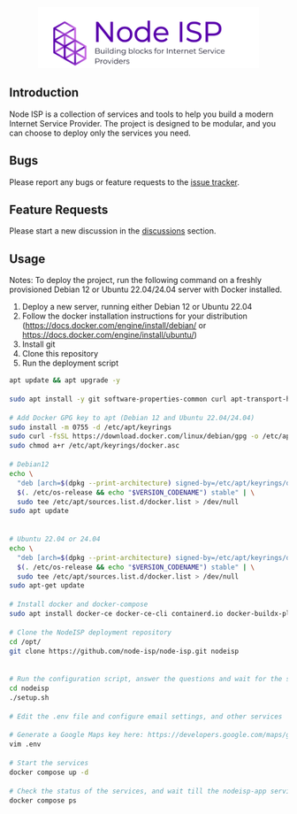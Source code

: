 <p align="center"><a href="https://theitdept.au" target="_blank"><img src="https://raw.githubusercontent.com/node-isp/node-isp/main/assets/logo.svg" width="400" alt="Node ISP Logo"></a></p>

## Introduction

Node ISP is a collection of services and tools to help you build a modern Internet Service Provider. The project is
designed to be modular, and you can choose to deploy only the services you need.

## Bugs

Please report any bugs or feature requests to
the [issue tracker](https://github.com/node-isp/node-isp/issues/new/choose).

## Feature Requests

Please start a new discussion in the [discussions](https://github.com/node-isp/node-isp/discussions)
section.

## Usage

Notes: To deploy the project, run the following command on a freshly provisioned Debian 12 or Ubuntu 22.04/24.04 server
with Docker installed.

1. Deploy a new server, running either Debian 12 or Ubuntu 22.04
2. Follow the docker installation instructions for your distribution (https://docs.docker.com/engine/install/debian/
   or https://docs.docker.com/engine/install/ubuntu/)
3. Install git
4. Clone this repository
5. Run the deployment script

```bash
apt update && apt upgrade -y

sudo apt install -y git software-properties-common curl apt-transport-https ca-certificates

# Add Docker GPG key to apt (Debian 12 and Ubuntu 22.04/24.04)
sudo install -m 0755 -d /etc/apt/keyrings
sudo curl -fsSL https://download.docker.com/linux/debian/gpg -o /etc/apt/keyrings/docker.asc
sudo chmod a+r /etc/apt/keyrings/docker.asc

# Debian12 
echo \
  "deb [arch=$(dpkg --print-architecture) signed-by=/etc/apt/keyrings/docker.asc] https://download.docker.com/linux/debian \
  $(. /etc/os-release && echo "$VERSION_CODENAME") stable" | \
  sudo tee /etc/apt/sources.list.d/docker.list > /dev/null
sudo apt update


# Ubuntu 22.04 or 24.04
echo \
  "deb [arch=$(dpkg --print-architecture) signed-by=/etc/apt/keyrings/docker.asc] https://download.docker.com/linux/ubuntu \
  $(. /etc/os-release && echo "$VERSION_CODENAME") stable" | \
  sudo tee /etc/apt/sources.list.d/docker.list > /dev/null
sudo apt-get update

# Install docker and docker-compose
sudo apt install docker-ce docker-ce-cli containerd.io docker-buildx-plugin docker-compose-plugin

# Clone the NodeISP deployment repository
cd /opt/
git clone https://github.com/node-isp/node-isp.git nodeisp


# Run the configuration script, answer the questions and wait for the script to finish
cd nodeisp
./setup.sh

# Edit the .env file and configure email settings, and other services

# Generate a Google Maps key here: https://developers.google.com/maps/gmp-get-started, tied to your domain.
vim .env

# Start the services
docker compose up -d

# Check the status of the services, and wait till the nodeisp-app service is healthy.
docker compose ps
```
